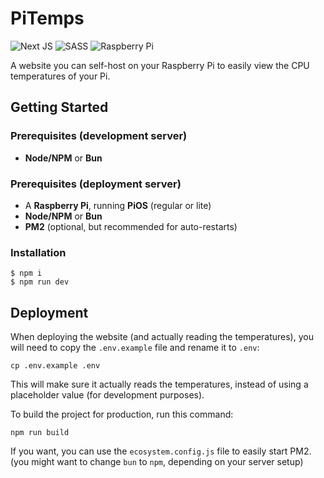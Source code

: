 # PiTemps

![Next JS](https://img.shields.io/badge/Next-black?style=for-the-badge&logo=next.js&logoColor=white)
![SASS](https://img.shields.io/badge/SASS-hotpink.svg?style=for-the-badge&logo=SASS&logoColor=white)
![Raspberry Pi](https://img.shields.io/badge/-Raspberry_Pi-C51A4A?style=for-the-badge&logo=Raspberry-Pi)

A website you can self-host on your Raspberry Pi to easily view the CPU temperatures of your Pi.

## Getting Started

### Prerequisites (development server)

- **Node/NPM** or **Bun**

### Prerequisites (deployment server)

- A **Raspberry Pi**, running **PiOS** (regular or lite)
- **Node/NPM** or **Bun**
- **PM2** (optional, but recommended for auto-restarts)

### Installation

```
$ npm i
$ npm run dev
```

## Deployment

When deploying the website (and actually reading the temperatures), you will need to copy the `.env.example` file and rename it to `.env`:

```
cp .env.example .env
```

This will make sure it actually reads the temperatures, instead of using a placeholder value (for development purposes).

To build the project for production, run this command:

```
npm run build
```

If you want, you can use the `ecosystem.config.js` file to easily start PM2. (you might want to change `bun` to `npm`, depending on your server setup)
